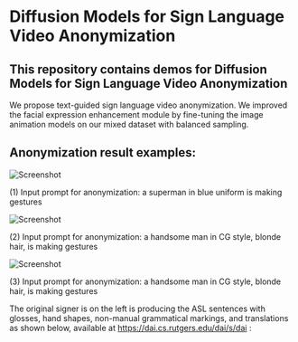 # Diffusion Models for Sign Language Video Anonymization

## This repository contains demos for Diffusion Models for Sign Language Video Anonymization
We propose text-guided sign language video anonymization. 
We improved the facial expression enhancement module by fine-tuning the image animation models on our mixed dataset with balanced sampling.

## Anonymization result examples:

![Screenshot](demos/example3.gif)

(1) Input prompt for anonymization: a superman in blue uniform is making gestures

![Screenshot](demos/example1.gif)

(2) Input prompt for anonymization: a handsome man in CG style, blonde hair, is making gestures

![Screenshot](demos/example2.gif)

(3) Input prompt for anonymization: a handsome man in CG style, blonde hair, is making gestures

The original signer is on the left is producing the ASL sentences with 
glosses, hand shapes, non-manual grammatical markings, and translations 
as shown below, available at https://dai.cs.rutgers.edu/dai/s/dai :



